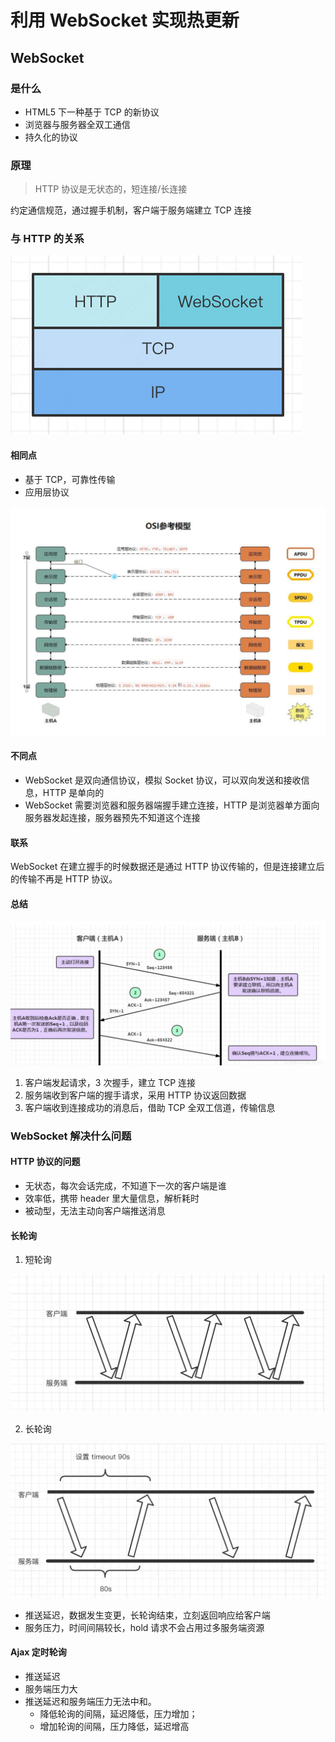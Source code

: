 # 利用 WebSocket 实现热更新

## WebSocket

### 是什么

-   HTML5 下一种基于 TCP 的新协议
-   浏览器与服务器全双工通信
-   持久化的协议

### 原理

> HTTP 协议是无状态的，短连接/长连接

约定通信规范，通过握手机制，客户端于服务端建立 TCP 连接

### 与 HTTP 的关系

![](./public/assets/WechatIMG82.png)

#### 相同点

-   基于 TCP，可靠性传输
-   应用层协议

![](./public/assets/WechatIMG83.jpeg)

#### 不同点

-   WebSocket 是双向通信协议，模拟 Socket 协议，可以双向发送和接收信息，HTTP 是单向的
-   WebSocket 需要浏览器和服务器端握手建立连接，HTTP 是浏览器单方面向服务器发起连接，服务器预先不知道这个连接

#### 联系

WebSocket 在建立握手的时候数据还是通过 HTTP 协议传输的，但是连接建立后的传输不再是 HTTP 协议。

#### 总结

![](./public/assets/WechatIMG84.jpeg)

1. 客户端发起请求，3 次握手，建立 TCP 连接
2. 服务端收到客户端的握手请求，采用 HTTP 协议返回数据
3. 客户端收到连接成功的消息后，借助 TCP 全双工信道，传输信息

### WebSocket 解决什么问题

#### HTTP 协议的问题

-   无状态，每次会话完成，不知道下一次的客户端是谁
-   效率低，携带 header 里大量信息，解析耗时
-   被动型，无法主动向客户端推送消息

#### 长轮询

1. 短轮询

![](./public/assets/WechatIMG85.png)

2. 长轮询

![](./public/assets/WechatIMG86.png)

-   推送延迟，数据发生变更，长轮询结束，立刻返回响应给客户端
-   服务压力，时间间隔较长，hold 请求不会占用过多服务端资源

#### Ajax 定时轮询

-   推送延迟
-   服务端压力大
-   推送延迟和服务端压力无法中和。
    -   降低轮询的间隔，延迟降低，压力增加；
    -   增加轮询的间隔，压力降低，延迟增高
